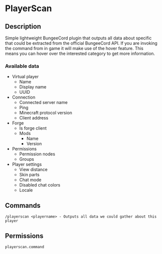# PlayerScan

## Description

Simple lightweight BungeeCord plugin that outputs all data about specific that could be extracted from the 
official BungeeCord API. If you are invoking the command from in game it will make use of the hover feature. 
This means you can hover over the interested category to get more information.

### Available data

* Virtual player
    * Name
    * Display name
    * UUID
* Connection
    * Connected server name
    * Ping
    * Minecraft protocol version
    * Client address
* Forge
    * Is forge client
    * Mods
        * Name
        * Version
* Permissions
    * Permission nodes
    * Groups
* Player settings
    * View distance
    * Skin parts
    * Chat mode
    * Disabled chat colors
    * Locale 

## Commands

    /playerscan <playername> - Outputs all data we could gather about this player 

## Permissions

    playerscan.command
